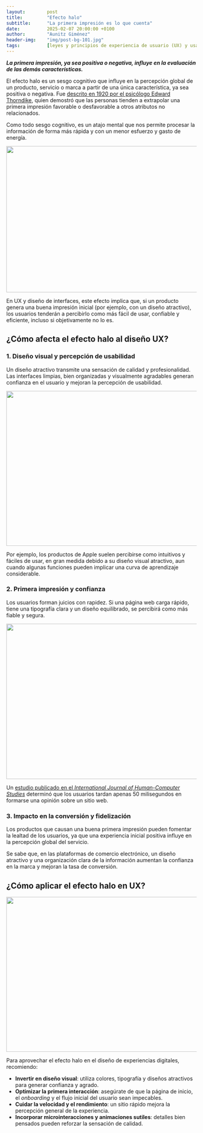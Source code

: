 ```yaml
---
layout:        post
title:         "Efecto halo"
subtitle:      "La primera impresión es lo que cuenta"
date:          2025-02-07 20:00:00 +0100
author:        "Aunitz Giménez"
header-img:    "img/post-bg-101.jpg"
tags:          [leyes y principios de experiencia de usuario (UX) y usabilidad, sesgos cognitivos]
---
```


<p><strong><em>La primera impresión, ya sea positiva o negativa, influye en la evaluación de las demás características.</em></strong></p>

<p>El efecto halo es un sesgo cognitivo que influye en la percepción global de un producto, servicio o marca a partir de una única característica, ya sea positiva o negativa. Fue <a href="https://es.wikipedia.org/wiki/Efecto_halo" target="_blank" rel="noopener noreferrer">descrito en 1920 por el psicólogo Edward Thorndike</a>, quien demostró que las personas tienden a extrapolar una primera impresión favorable o desfavorable a otros atributos no relacionados.</p>

<p>Como todo sesgo cognitivo, es un atajo mental que nos permite procesar la información de forma más rápida y con un menor esfuerzo y gasto de energía.</p>

<p><img src="{{ site.baseurl }}/img/efecto-halo-01.jpg" loading="lazy" alt="" width="720" height="387"></p>

<p>En UX y diseño de interfaces, este efecto implica que, si un producto genera una buena impresión inicial (por ejemplo, con un diseño atractivo), los usuarios tenderán a percibirlo como más fácil de usar, confiable y eficiente, incluso si objetivamente no lo es.</p>

<h2>¿Cómo afecta el efecto halo al diseño UX?</h2>

<h3>1. Diseño visual y percepción de usabilidad</h3>

<p>Un diseño atractivo transmite una sensación de calidad y profesionalidad. Las interfaces limpias, bien organizadas y visualmente agradables generan confianza en el usuario y mejoran la percepción de usabilidad.</p>

<p><img src="{{ site.baseurl }}/img/efecto-halo-02.jpg" loading="lazy" alt="" width="720" height="410"></p>

<p>Por ejemplo, los productos de Apple suelen percibirse como intuitivos y fáciles de usar, en gran medida debido a su diseño visual atractivo, aun cuando algunas funciones pueden implicar una curva de aprendizaje considerable.</p>

<h3>2. Primera impresión y confianza</h3>

<p>Los usuarios forman juicios con rapidez. Si una página web carga rápido, tiene una tipografía clara y un diseño equilibrado, se percibirá como más fiable y segura.</p>

<p><img src="{{ site.baseurl }}/img/efecto-halo-03.jpg" loading="lazy" alt="" width="720" height="411"></p>

<p>Un <a href="https://www.sciencedirect.com/science/article/abs/pii/S1071581912001127" target="_blank" rel="noopener noreferrer">estudio publicado en el <em>International Journal of Human-Computer Studies</em></a> determinó que los usuarios tardan apenas 50 milisegundos en formarse una opinión sobre un sitio web.</p>

<h3>3. Impacto en la conversión y fidelización</h3>

<p>Los productos que causan una buena primera impresión pueden fomentar la lealtad de los usuarios, ya que una experiencia inicial positiva influye en la percepción global del servicio.</p>

<p>Se sabe que, en las plataformas de comercio electrónico, un diseño atractivo y una organización clara de la información aumentan la confianza en la marca y mejoran la tasa de conversión.</p>

<h2>¿Cómo aplicar el efecto halo en UX?</h2>

<p><img src="{{ site.baseurl }}/img/efecto-halo-04.jpg" loading="lazy" alt="" width="720" height="410"></p>

<p>Para aprovechar el efecto halo en el diseño de experiencias digitales, recomiendo:</p>

<ul>
	<li><strong>Invertir en diseño visual</strong>: utiliza colores, tipografía y diseños atractivos para generar confianza y agrado.</li>
	<li><strong>Optimizar la primera interacción</strong>: asegúrate de que la página de inicio, el <em>onboarding</em> y el flujo inicial del usuario sean impecables.</li>
	<li><strong>Cuidar la velocidad y el rendimiento</strong>: un sitio rápido mejora la percepción general de la experiencia.</li>
	<li><strong>Incorporar microinteracciones y animaciones sutiles</strong>: detalles bien pensados pueden reforzar la sensación de calidad.</li>
</ul>
